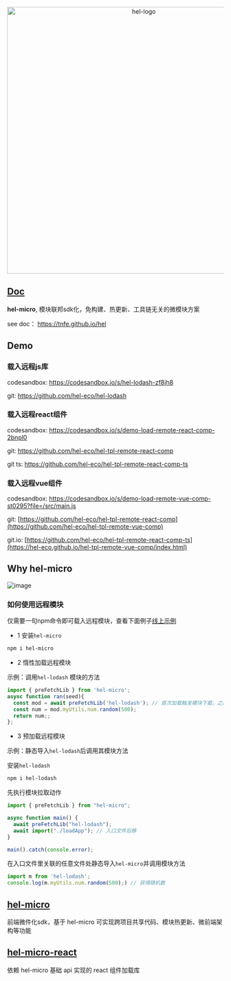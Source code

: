 <p align="center">
<img width="620px" alt="hel-logo"  src="https://user-images.githubusercontent.com/7334950/186912479-463a6788-41fd-474d-83ed-08314909d70d.png" />
</p>



## [Doc](https://tnfe.github.io/hel)
**hel-micro**, 模块联邦sdk化，免构建、热更新、工具链无关的微模块方案

see doc： https://tnfe.github.io/hel

## Demo

### 载入远程js库

codesandbox: https://codesandbox.io/s/hel-lodash-zf8jh8

git: https://github.com/hel-eco/hel-lodash

### 载入远程react组件

codesandbox: https://codesandbox.io/s/demo-load-remote-react-comp-2bnpl0

git: https://github.com/hel-eco/hel-tpl-remote-react-comp

git ts: https://github.com/hel-eco/hel-tpl-remote-react-comp-ts


### 载入远程vue组件

codesandbox: https://codesandbox.io/s/demo-load-remote-vue-comp-st0295?file=/src/main.js

git: [https://github.com/hel-eco/hel-tpl-remote-react-comp](https://github.com/hel-eco/hel-tpl-remote-vue-comp)

git.io: [https://github.com/hel-eco/hel-tpl-remote-react-comp-ts](https://hel-eco.github.io/hel-tpl-remote-vue-comp/index.html)

## Why hel-micro
![image](https://tnfe.gtimg.com/image/v3qm5w72nl_1659770977424.png)

### 如何使用远程模块
仅需要一句npm命令即可载入远程模块，查看下面例子[线上示例](https://codesandbox.io/s/hel-lodash-zf8jh8?file=/src/App.js)

- 1 安装`hel-micro`

```bash
npm i hel-micro
```

- 2 惰性加载远程模块

示例：调用`hel-lodash` 模块的方法

```ts
import { preFetchLib } from 'hel-micro';
async function ran(seed){
  const mod = await preFetchLib('hel-lodash'); // 首次加载触发模块下载，之后会从hel-micro缓存获取
  const num = mod.myUtils.num.random(500);
  return num;;
};
```

- 3 预加载远程模块

示例：静态导入`hel-lodash`后调用其模块方法

安装`hel-lodash`
```bash
npm i hel-lodash
```

先执行模块拉取动作
```ts
import { preFetchLib } from "hel-micro";

async function main() {
  await preFetchLib("hel-lodash");
  await import("./loadApp"); // 入口文件后移
}

main().catch(console.error);
```

在入口文件里关联的任意文件处静态导入`hel-micro`并调用模块方法
```ts
import m from 'hel-lodash';
console.log(m.myUtils.num.random(500);) // 获得随机数
```


## [hel-micro](packages/hel-micro)
前端微件化sdk，基于 hel-micro 可实现跨项目共享代码、模块热更新、微前端架构等功能

## [hel-micro-react](packages/hel-micro-react)
依赖 hel-micro 基础 api 实现的 react 组件加载库
